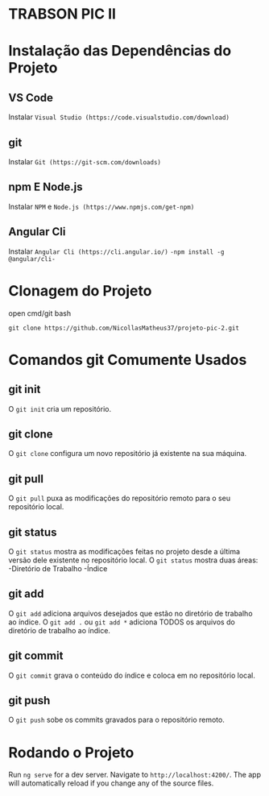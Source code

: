 # TRABSON PIC II

# Instalação das Dependências do Projeto

## VS Code
Instalar `Visual Studio (https://code.visualstudio.com/download)`

## git
Instalar `Git (https://git-scm.com/downloads)`

## npm E Node.js
Instalar `NPM` e `Node.js (https://www.npmjs.com/get-npm)`

## Angular Cli
Instalar `Angular Cli (https://cli.angular.io/)`
    `-npm install -g @angular/cli-`

# Clonagem do Projeto

open cmd/git bash

`git clone https://github.com/NicollasMatheus37/projeto-pic-2.git`

# Comandos git Comumente Usados

## git init
O `git init` cria um repositório.
## git clone
O `git clone` configura um novo repositório já existente na sua máquina.
## git pull
O `git pull` puxa as modificações do repositório remoto para o seu repositório local.
## git status
O `git status` mostra as modificações feitas no projeto desde a última versão dele existente no repositório local. O `git status` mostra duas áreas:
    -Diretório de Trabalho
    -Índice
## git add
O `git add` adiciona arquivos desejados que estão no diretório de trabalho ao índice. O `git add .` ou `git add *` adiciona TODOS os arquivos do diretório de trabalho ao índice.
## git commit
O `git commit` grava o conteúdo do índice e coloca em no repositório local.
## git push
O `git push` sobe os commits gravados para o repositório remoto.

# Rodando o Projeto

Run `ng serve` for a dev server. Navigate to `http://localhost:4200/`. The app will automatically reload if you change any of the source files.
